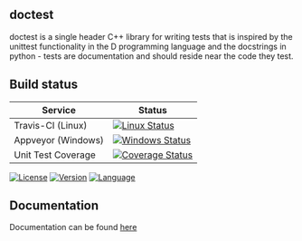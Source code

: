 doctest
------------

doctest is a single header C++ library for writing tests that is inspired by the unittest functionality in the D programming language and the docstrings in python - tests are documentation and should reside near the code they test.

Build status
------------

| Service               | Status                                                   |
|-----------------------|----------------------------------------------------------|
| Travis-CI (Linux)     | [![Linux Status](https://travis-ci.org/onqtam/doctest.svg?branch=master)](https://travis-ci.org/onqtam/doctest)|
| Appveyor (Windows)    | [![Windows Status](https://ci.appveyor.com/api/projects/status/j89qxtahyw1dp4gd?svg=true)](https://ci.appveyor.com/project/onqtam/doctest)|
| Unit Test Coverage    | [![Coverage Status](https://coveralls.io/repos/github/onqtam/doctest/badge.svg?branch=master)](https://coveralls.io/github/onqtam/doctest?branch=master)|


[![License](http://img.shields.io/badge/license-MIT-blue.svg)](http://opensource.org/licenses/MIT)
[![Version](https://badge.fury.io/gh/onqtam%2Fdoctest.svg)](https://github.com/onqtam/doctest/releases)
[![Language](https://img.shields.io/badge/language-C++-blue.svg)](https://github.com/onqtam/doctest/wiki)

Documentation
------------

Documentation can be found [here](doc/markdown/)
